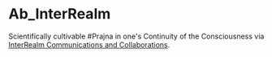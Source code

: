# Ab_InterRealm

Scientifically cultivable #Prajna in one's Continuity of the Consciousness via <a href="https://github.com/khaiphong/ab_interrealm/tree/main/interrealm" target="_blank">InterRealm Communications and Collaborations</a>.
